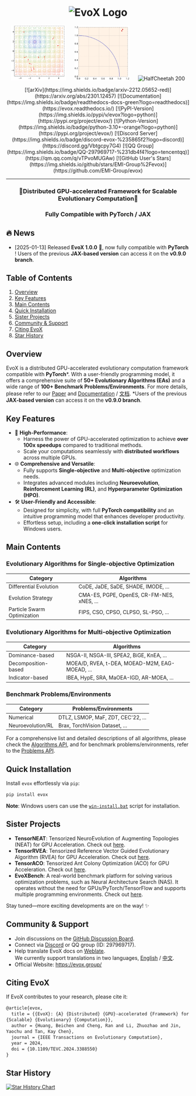 <h1 align="center">
  <picture>
    <source media="(prefers-color-scheme: dark)" srcset="docs/source/_static/evox_logo_dark.png">
    <source media="(prefers-color-scheme: light)" srcset="docs/source/_static/evox_logo_light.png">
    <img alt="EvoX Logo" height="128" width="500px" src="docs/source/_static/evox_logo_light.png">
  </picture>
</h1>

<p align="center">
  <img src="docs/source/_static/pso_result.gif" alt="PSO Result" height="150">  
  &nbsp;&nbsp;&nbsp;&nbsp;
  <img src="docs/source/_static/rvea_result.gif" alt="RVEA Result" height="150">  
  &nbsp;&nbsp;&nbsp;&nbsp;
  <img src="docs/source/_static/halfcheetah_200.gif" alt="HalfCheetah 200" height="150">
</p>


<div align="center">
  [![arXiv](https://img.shields.io/badge/arxiv-2212.05652-red)](https://arxiv.org/abs/2301.12457)
  [![Documentation](https://img.shields.io/badge/readthedocs-docs-green?logo=readthedocs)](https://evox.readthedocs.io/)
  [![PyPI-Version](https://img.shields.io/pypi/v/evox?logo=python)](https://pypi.org/project/evox/)
  [![Python-Version](https://img.shields.io/badge/python-3.10+-orange?logo=python)](https://pypi.org/project/evox/)
  [![Discord Server](https://img.shields.io/badge/discord-evox-%235865f2?logo=discord)](https://discord.gg/Vbtgcpy7G4)
  [![QQ Group](https://img.shields.io/badge/QQ-297969717-%231db4f4?logo=tencentqq)](https://qm.qq.com/q/vTPvoMUGAw)
  [![GitHub User's Stars](https://img.shields.io/github/stars/EMI-Group%2Fevox)](https://github.com/EMI-Group/evox)
    <!--[![PyPI-Downloads](https://img.shields.io/pypi/dm/evox?color=orange&logo=python)](https://pypi.org/project/evox/)-->
</div>

---

<h3 align="center"> 🌟Distributed GPU-accelerated Framework for Scalable Evolutionary Computation🌟 </h3>
<h3 align="center"> Fully Compatible with PyTorch / JAX</h3>


## 🔥 News

- [2025-01-13] Released **EvoX 1.0.0** 🎉, now fully compatible with **PyTorch** ! Users of the previous **JAX-based version** can access it on the **v0.9.0 branch**.

## Table of Contents

1. [Overview](#Overview)
2. [Key Features](#key-features)
3. [Main Contents](#main-contents)
4. [Quick Installation](#quick-installation)
5. [Sister Projects](#sister-projects)
6. [Community & Support](#community--support)
7. [Citing EvoX](#citing-evox)
8. [Star History](#star-history)

## Overview

EvoX is a distributed GPU-accelerated evolutionary computation framework compatible with **PyTorch***.  With a user-friendly programming model, it offers a comprehensive suite of **50+ Evolutionary Algorithms (EAs)** and a wide range of **100+ Benchmark Problems/Environments**. For more details, please refer to our [Paper](https://arxiv.org/abs/2301.12457) and [Documentation](https://evox.readthedocs.io/en/latest/) / [文档](https://evox.readthedocs.io/zh/latest/).
*Users of the previous **JAX-based version** can access it on the **v0.9.0 branch**.


## Key Features

- 🚀 **High-Performance**:
  - Harness the power of GPU-accelerated optimization to achieve **over 100x speedups** compared to traditional methods.
  - Scale your computations seamlessly with **distributed workflows** across multiple GPUs.
- 🌐 **Comprehensive and Versatile**:
  - Fully supports **Single-objective** and **Multi-objective** optimization needs.
  - Integrates advanced modules including **Neuroevolution**, **Reinforcement Learning (RL)**, and **Hyperparameter Optimization (HPO)**.
- 🛠️ **User-Friendly and Accessible**:
  - Designed for simplicity, with full **PyTorch compatibility** and an intuitive programming model that enhances developer productivity.
  - Effortless setup, including a **one-click installation script** for Windows users.


## Main Contents

### Evolutionary Algorithms for Single-objective Optimization

| Category                    | Algorithms                                 |
| --------------------------- | ------------------------------------------ |
| Differential Evolution      | CoDE, JaDE, SaDE, SHADE, IMODE, ...        |
| Evolution Strategy          | CMA-ES, PGPE, OpenES, CR-FM-NES, xNES, ... |
| Particle Swarm Optimization | FIPS, CSO, CPSO, CLPSO, SL-PSO, ...        |

### Evolutionary Algorithms for Multi-objective Optimization

| Category            | Algorithms                                     |
| ------------------- | ---------------------------------------------- |
| Dominance-based     | NSGA-II, NSGA-III, SPEA2, BiGE, KnEA, ...      |
| Decomposition-based | MOEA/D, RVEA, t-DEA, MOEAD-M2M, EAG-MOEAD, ... |
| Indicator-based     | IBEA, HypE, SRA, MaOEA-IGD, AR-MOEA, ...       |

### Benchmark Problems/Environments

| Category          | Problems/Environments               |
| ----------------- | ----------------------------------- |
| Numerical         | DTLZ, LSMOP, MaF, ZDT, CEC'22,  ... |
| Neuroevolution/RL | Brax, TorchVision Dataset, ...      |

For a comprehensive list and detailed descriptions of all algorithms, please check the [Algorithms API](https://evox.readthedocs.io/en/latest/api/algorithms/index.html), and for benchmark problems/environments, refer to the [Problems API](https://evox.readthedocs.io/en/latest/api/problems/index.html).


## Quick Installation

Install `evox` effortlessly via `pip`:

```bash
pip install evox
```

**Note**: Windows users can use the [`win-install.bat`](https://github.com/EMI-Group/evox/blob/evoxtorch-main/win-install.bat) script for installation.

## Sister Projects

- **TensorNEAT**: Tensorized NeuroEvolution of Augmenting Topologies (NEAT) for GPU Acceleration. Check out [here](https://github.com/EMI-Group/tensorneat).
- **TensorRVEA**: Tensorized Reference Vector Guided Evolutionary Algorithm (RVEA) for GPU Acceleration. Check out [here](https://github.com/EMI-Group/tensorrvea).
- **TensorACO**: Tensorized Ant Colony Optimization (ACO) for GPU Acceleration. Check out [here](https://github.com/EMI-Group/tensoraco).
- **EvoXBench**: A real-world benchmark platform for solving various optimization problems, such as Neural Architecture Search (NAS). It operates without the need for GPUs/PyTorch/TensorFlow and supports multiple programming environments. Check out [here](https://github.com/EMI-Group/evoxbench).  

Stay tuned—more exciting developments are on the way!  ✨

## Community & Support

- Join discussions on the [GitHub Discussion Board](https://github.com/EMI-Group/evox/discussions).  
- Connect via [Discord](https://discord.gg/Vbtgcpy7G4) or QQ group (ID: 297969717).  
- Help translate EvoX docs on [Weblate](https://hosted.weblate.org/projects/evox/evox/).  
  We currently support translations in two languages, [English](https://evox.readthedocs.io/en/latest/) / [中文](https://evox.readthedocs.io/zh/latest/).
- Official Website: https://evox.group/


## Citing EvoX

If EvoX contributes to your research, please cite it:

```
@article{evox,
  title = {{EvoX}: {A} {Distributed} {GPU}-accelerated {Framework} for {Scalable} {Evolutionary} {Computation}},
  author = {Huang, Beichen and Cheng, Ran and Li, Zhuozhao and Jin, Yaochu and Tan, Kay Chen},
  journal = {IEEE Transactions on Evolutionary Computation},
  year = 2024,
  doi = {10.1109/TEVC.2024.3388550}
}
```

## Star History

[![Star History Chart](https://api.star-history.com/svg?repos=EMI-Group/evox&type=Date)](https://star-history.com/#EMI-Group/evox&Date)
